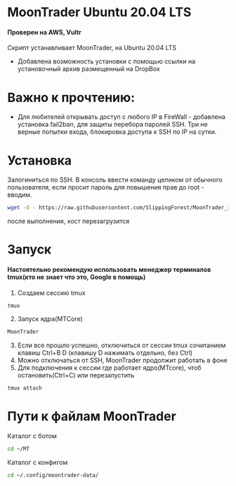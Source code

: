 # MoonTrader Ubuntu 20.04 LTS
#### Проверен на AWS, Vultr

Скрипт устанавливает MoonTrader, на Ubuntu 20.04 LTS
- Добавлена возможность установки с помощью ссылки на установочный архив размещенный на DropBox

# Важно к прочтению: 
- Для любителей открывать доступ с любого IP в FireWall - добавлена установка fail2ban, для защиты перебора паролей SSH. Три не верные попытки входа, блокировка доступа к SSH по IP на сутки.

# Установка

Залогиниться по SSH. В консоль ввести команду целиком от обычного пользователя, если просит пароль для повышения прав до root - вводим.
```bash
wget -O - https://raw.githubusercontent.com/SlippingForest/MoonTrader_install/master/Ubuntu20.04LTS/install.sh | bash
```
после выполнения, хост перезагрузится

# Запуск

#### Настоятельно рекомендую использовать менеджер терминалов tmux(кто не знает что это, Google в помощь)

1. Создаем сессию tmux
```bash
tmux
```
2. Запуск ядра(MTCore)
```bash
MoonTrader
```
3. Если все прошло успешно, отключиться от сессии tmux сочитанием клавиш Ctrl+B D (клавишу D нажимать отдельно, без Ctrl)
4. Можно отключаться от SSH, MoonTrader продолжит работать в фоне
5. Для подключения к сессии где работает ядро(MTcore), чтоб остановить(Ctrl+C) или перезапустить
```bash
tmux attach
```
# Пути к файлам MoonTrader
Каталог с ботом
```bash
cd ~/MT
```
Каталог с конфигом
```bash
cd ~/.config/moontrader-data/
```
